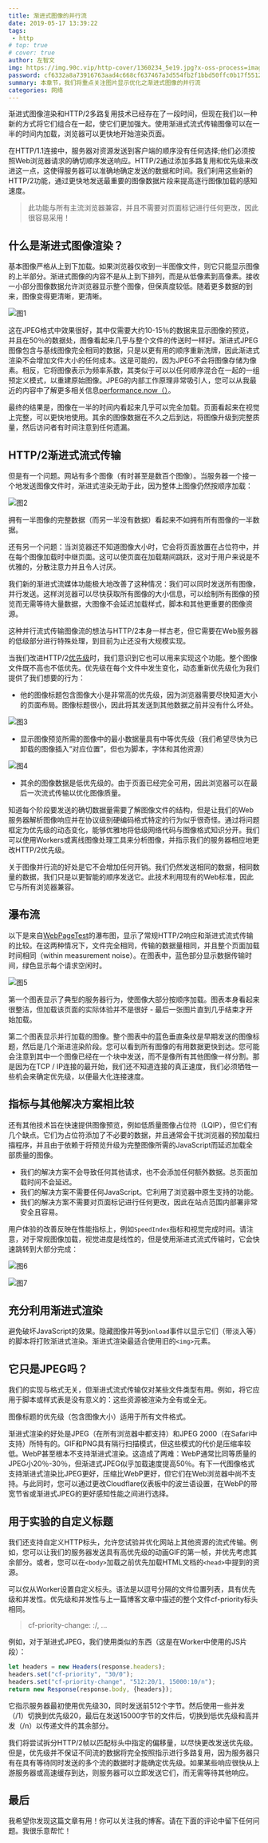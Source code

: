 ```yaml
---
title: 渐进式图像的并行流
date: 2019-05-17 13:39:22
tags:
 - http
# top: true
# cover: true
author: 左智文
img: https://img.90c.vip/http-cover/1360234_5e19.jpg?x-oss-process=image/format,webp
password: cf6332a8a73916763aad4c668cf637467a3d554fb2f1bbd50ffc0b17f55129bc
summary: 本章节，我们将重点关注图片显示优化之渐进式图像的并行流
categories: 网络
---
```

渐进式图像渲染和HTTP/2多路复用技术已经存在了一段时间，但现在我们以一种新的方式将它们组合在一起，使它们更加强大。使用渐进式流式传输图像可以在一半的时间内加载，浏览器可以更快地开始渲染页面。

在HTTP/1.1连接中，服务器对资源发送到客户端的顺序没有任何选择;他们必须按照Web浏览器请求的确切顺序发送响应。HTTP/2通过添加多路复用和优先级来改进这一点，这使得服务器可以准确地确定发送的数据和时间。我们利用这些新的HTTP/2功能，通过更快地发送最重要的图像数据片段来提高逐行图像加载的感知速度。

> 此功能与所有主流浏览器兼容，并且不需要对页面标记进行任何更改，因此很容易采用！

## 什么是渐进式图像渲染？

基本图像严格从上到下加载。如果浏览器仅收到一半图像文件，则它只能显示图像的上半部分。渐进式图像的内容不是从上到下排列，而是从低像素到高像素。接收一小部分图像数据允许浏览器显示整个图像，但保真度较低。随着更多数据的到来，图像变得更清晰，更清晰。

![图1](https://img.90c.vip/code/img021.jpg?x-oss-process=image/format,webp)

这在JPEG格式中效果很好，其中仅需要大约10-15％的数据来显示图像的预览，并且在50％的数据处，图像看起来几乎与整个文件的传送时一样好。渐进式JPEG图像包含与基线图像完全相同的数据，只是以更有用的顺序重新洗牌，因此渐进式渲染不会增加文件大小的任何成本。这是可能的，因为JPEG不会将图像存储为像素。相反，它将图像表示为频率系数，其类似于可以以任何顺序混合在一起的一组预定义模式，以重建原始图像。JPEG的内部工作原理非常吸引人，您可以从我最近的内容中了解更多相关信息[performance.now（）](https://www.youtube.com/watch?v=jTXhYj2aCDU)。

最终的结果是，图像在一半的时间内看起来几乎可以完全加载。页面看起来在视觉上完整，可以更快地使用。其余的图像数据在不久之后到达，将图像升级到完整质量，然后访问者有时间注意到任何遗漏。

## HTTP/2渐进式流式传输

但是有一个问题。网站有多个图像（有时甚至是数百个图像）。当服务器一个接一个地发送图像文件时，渐进式渲染无助于此，因为整体上图像仍然按顺序加载：

![图2](https://img.90c.vip/code/img022.gif?x-oss-process=image/format,webp)

拥有一半图像的完整数据（而另一半没有数据）看起来不如拥有所有图像的一半数据。

还有另一个问题：当浏览器还不知道图像大小时，它会将页面放置在占位符中，并在每个图像加载时中继页面。这可以使页面在加载期间跳跃，这对于用户来说是不优雅的，分散注意力并且令人讨厌。

我们新的渐进式流媒体功能极大地改善了这种情况：我们可以同时发送所有图像，并行发送。这样浏览器可以尽快获取所有图像的大小信息，可以绘制所有图像的预览而无需等待大量数据，大图像不会延迟加载样式，脚本和其他更重要的图像资源。

这种并行流式传输图像流的想法与HTTP/2本身一样古老，但它需要在Web服务器的低级部分进行特殊处理，到目前为止还没有大规模实现。

当我们改进HTTP/2[优先级](https://laihua-coder.github.io/2019/05/16/http2/)时，我们意识到它也可以用来实现这个功能。整个图像文件既不高也不低优先。优先级在每个文件中发生变化，动态重新优先级化为我们提供了我们想要的行为：

+ 他的图像标题包含图像大小是非常高的优先级，因为浏览器需要尽快知道大小的页面布局。图像标题很小，因此将其发送到其他数据之前并没有什么坏处。

![图3](https://img.90c.vip/code/img023.jpg?x-oss-process=image/format,webp)

+ 显示图像预览所需的图像中的最小数据量具有中等优先级（我们希望尽快为已卸载的图像插入“对应位置”，但也为脚本，字体和其他资源）

![图4](https://img.90c.vip/code/img024.png?x-oss-process=image/format,webp)

+ 其余的图像数据是低优先级的。由于页面已经完全可用，因此浏览器可以在最后一次流式传输以优化图像质量。

知道每个阶段要发送的确切数据量需要了解图像文件的结构，但是让我们的Web服务器解析图像响应并在协议级别硬编码格式特定的行为似乎很奇怪。通过将问题框定为优先级的动态变化，能够优雅地将低级网络代码与图像格式知识分开。我们可以使用Workers或离线图像处理工具来分析图像，并指示我们的服务器相应地更改HTTP/2优先级。

关于图像并行流的好处是它不会增加任何开销。我们仍然发送相同的数据，相同数量的数据，我们只是以更智能的顺序发送它。此技术利用现有的Web标准，因此它与所有浏览器兼容。

## 瀑布流

以下是来自[WebPageTest](https://webpagetest.org/)的瀑布图，显示了常规HTTP/2响应和渐进式流式传输的比较。在这两种情况下，文件完全相同，传输的数据量相同，并且整个页面加载时间相同（within measurement noise）。在图表中，蓝色部分显示数据传输时间，绿色显示每个请求空闲时。

![图5](https://img.90c.vip/code/img025.png?x-oss-process=image/format,webp)

第一个图表显示了典型的服务器行为，使图像大部分按顺序加载。图表本身看起来很整洁，但加载该页面的实际体验并不是很好 - 最后一张图片直到几乎结束才开始加载。

第二个图表显示并行加载的图像。整个图表中的蓝色垂直条纹是早期发送的图像标题，然后是几个渐进渲染阶段。您可以看到所有图像的有用数据更快到达。您可能会注意到其中一个图像已经在一个块中发送，而不是像所有其他图像一样分割。那是因为在TCP / IP连接的最开始，我们还不知道连接的真正速度，我们必须牺牲一些机会来确定优先级，以便最大化连接速度。

## 指标与其他解决方案相比较

还有其他技术旨在快速提供图像预览，例如低质量图像占位符（LQIP），但它们有几个缺点。它们为占位符添加了不必要的数据，并且通常会干扰浏览器的预加载扫描程序，并且由于依赖于将预览升级为完整图像所需的JavaScript而延迟加载全部质量的图像。

+ 我们的解决方案不会导致任何其他请求，也不会添加任何额外数据。总页面加载时间不会延迟。
+ 我们的解决方案不需要任何JavaScript。它利用了浏览器中原生支持的功能。
+ 我们的解决方案不需要对页面标记进行任何更改，因此在站点范围内部署非常安全且容易。

用户体验的改善反映在性能指标上，例如`SpeedIndex`指标和视觉完成时间。请注意，对于常规图像加载，视觉进度是线性的，但是使用渐进式流式传输时，它会快速跳转到大部分完成：

![图6](https://img.90c.vip/code/img026.png?x-oss-process=image/format,webp)

![图7](https://img.90c.vip/code/img027.png?x-oss-process=image/format,webp)

## 充分利用渐进式渲染

避免破坏JavaScript的效果。隐藏图像并等到`onload`事件以显示它们（带淡入等）的脚本将打败渐进式渲染。渐进式渲染最适合使用旧的`<img>`元素。

## 它只是JPEG吗？

我们的实现与格式无关，但渐进式流式传输仅对某些文件类型有用。例如，将它应用于脚本或样式表是没有意义的：这些资源被渲染为全有或全无。

图像标题的优先级（包含图像大小）适用于所有文件格式。

渐进式渲染的好处是JPEG（在所有浏览器中都支持）和JPEG 2000（在Safari中支持）所特有的。GIF和PNG具有隔行扫描模式，但这些模式的代价是压缩率较低。WebP甚至根本不支持渐进式渲染。这造成了两难：WebP通常比同等质量的JPEG小20％-30％，但渐进式JPEG似乎加载速度提高50％。有下一代图像格式支持渐进式渲染比JPEG更好，压缩比WebP更好，但它们在Web浏览器中尚不支持。与此同时，您可以通过更改Cloudflare仪表板中的波兰语设置，在WebP的带宽节省或渐进式JPEG的更好感知性能之间进行选择。

## 用于实验的自定义标题

我们还支持自定义HTTP标头，允许您试验并优化网站上其他资源的流式传输。例如，您可以让我们的服务器发送具有高优先级的动画GIF的第一帧，并优先考虑其余部分。或者，您可以在`<body>`加载之前优先加载HTML文档的`<head>`中提到的资源。

可以仅从Worker设置自定义标头。语法是以逗号分隔的文件位置列表，具有优先级和并发性。优先级和并发性与上一篇博客文章中描述的整个文件cf-priority标头相同。

> cf-priority-change: <offset in bytes>:<priority>/<concurrency>, ...

例如，对于渐进式JPEG，我们使用类似的东西（这是在Worker中使用的JS片段）：

```js
let headers = new Headers(response.headers);
headers.set("cf-priority", "30/0");
headers.set("cf-priority-change", "512:20/1, 15000:10/n");
return new Response(response.body, {headers});
```

它指示服务器最初使用优先级30，同时发送前512个字节。然后使用一些并发（/1）切换到优先级20，最后在发送15000字节的文件后，切换到低优先级和高并发（/n）以传递文件的其余部分。

我们将尝试拆分HTTP/2帧以匹配标头中指定的偏移量，以尽快更改发送优先级。但是，优先级并不保证不同流的数据将完全按照指示进行多路复用，因为服务器只有在具有等待同时发送的多个流的数据时才能确定优先级。如果某些响应很快从上游服务器或高速缓存到达，则服务器可以立即发送它们，而无需等待其他响应。

## 最后

我希望你发现这篇文章有用！你可以关注我的博客。请在下面的评论中留下任何问题。我很乐意帮忙！
